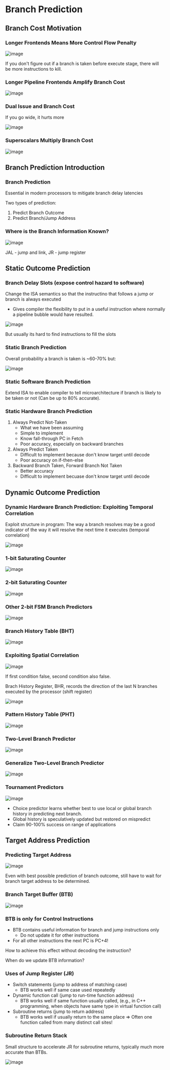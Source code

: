 # Branch Prediction

## Branch Cost Motivation
### Longer Frontends Means More Control Flow Penalty
![image](https://github.com/coolnikitav/coding-lessons/assets/30304422/ad23523d-455d-4ca7-9ebf-3a1671208e11)

If you don't figure out if a branch is taken before execute stage, there will be more instructions to kill.

### Longer Pipeline Frontends Amplify Branch Cost
![image](https://github.com/coolnikitav/coding-lessons/assets/30304422/a992a872-d60e-47e6-899a-d484bbcd9d93)

### Dual Issue and Branch Cost
If you go wide, it hurts more

![image](https://github.com/coolnikitav/coding-lessons/assets/30304422/0b45c683-eb14-4c7f-b1f7-8282af414e45)

### Superscalars Multiply Branch Cost
![image](https://github.com/coolnikitav/coding-lessons/assets/30304422/8e695087-f06e-4ad7-897e-a0b419e913c6)

## Branch Prediction Introduction

### Branch Prediction
Essential in modern processors to mitigate branch delay latencies

Two types of prediction:
1. Predict Branch Outcome
2. Predict Branch/Jump Address

### Where is the Branch Information Known?
![image](https://github.com/coolnikitav/coding-lessons/assets/30304422/ace52f2d-e123-4b56-9ffb-8c6d58dd5d80)

JAL - jump and link, JR - jump register

## Static Outcome Prediction

### Branch Delay Slots (expose control hazard to software)

Change the ISA semantics so that the instructino that follows a jump or branch is always executed
- Gives compiler the flexibility to put in a useful instruction where normally a pipeline bubble would have resulted.

![image](https://github.com/coolnikitav/coding-lessons/assets/30304422/f44a8557-0d28-4374-bf17-95b83393a67a)

But usually its hard to find instructions to fill the slots

### Static Branch Prediction
Overall probability a branch is taken is ~60-70% but:

![image](https://github.com/coolnikitav/coding-lessons/assets/30304422/ca1d4f33-f81d-4f15-b7be-08c17e9a3834)

### Static Software Branch Prediction
Extend ISA to enable compiler to tell microarchitecture if branch is likely to be taken or not (Can be up to 80% accurate).

### Static Hardware Branch Prediction
1. Always Predict Not-Taken
   - What we have been assuming
   - Simple to implement
   - Know fall-through PC in Fetch
   - Poor accuracy, especially on backward branches
2. Always Predict Taken
   - Difficult to implement because don't know target until decode
   - Poor accuracy on if-then-else
3. Backward Branch Taken, Forward Branch Not Taken
   - Better accuracy
   - Difficult to implement becuase don't know target until decode
  
## Dynamic Outcome Prediction
### Dynamic Hardware Branch Prediction: Exploiting Temporal Correlation
Exploit structure in program: The way a branch resolves may be a good indicator of the way it will resolve the next time it executes (temporal correlation)

![image](https://github.com/coolnikitav/coding-lessons/assets/30304422/93b1f070-b84b-4167-bf40-3aae685c5d75)

### 1-bit Saturating Counter
![image](https://github.com/coolnikitav/coding-lessons/assets/30304422/cb7187a7-3281-43be-9a47-39118c1e7cad)

### 2-bit Saturating Counter
![image](https://github.com/coolnikitav/coding-lessons/assets/30304422/1b7a4511-601a-4ac0-b5f3-c9cef0e3af64)

### Other 2-bit FSM Branch Predictors
![image](https://github.com/coolnikitav/coding-lessons/assets/30304422/d7a0e2d2-b8de-46bd-8ef2-fe279ba6f3ab)

### Branch History Table (BHT)
![image](https://github.com/coolnikitav/coding-lessons/assets/30304422/be0d5ebd-5fef-4578-98cf-e0aaca7c7c29)

### Exploiting Spatial Correlation
![image](https://github.com/coolnikitav/coding-lessons/assets/30304422/1a368d1b-40a3-4444-8b12-c7f5d5de7467)

If first condition false, second condition also false.

Brach History Register, BHR, records the direction of the last N branches executed by the processor (shift register)

![image](https://github.com/coolnikitav/coding-lessons/assets/30304422/a622b1ad-7f80-4a94-8c0d-20ddf1f53f92)

### Pattern History Table (PHT)
![image](https://github.com/coolnikitav/coding-lessons/assets/30304422/4a817598-f7bf-4551-9c20-752bf229d0b3)

### Two-Level Branch Predictor
![image](https://github.com/coolnikitav/coding-lessons/assets/30304422/99a13961-1e52-4a1b-a2b6-12bce7d17bf1)

### Generalize Two-Level Branch Predictor
![image](https://github.com/coolnikitav/coding-lessons/assets/30304422/b0400e65-5e1e-4816-8fbb-cead46e50922)

### Tournament Predictors
![image](https://github.com/coolnikitav/coding-lessons/assets/30304422/24cbf4db-0b35-421c-89f7-6e988a739d25)

- Choice predictor learns whether best to use local or global branch history in predicting next branch.
- Global history is speculatively updated but restored on mispredict
- Claim 90-100% success on range of applications

## Target Address Prediction
### Predicting Target Address
![image](https://github.com/coolnikitav/coding-lessons/assets/30304422/3a160da9-c0fd-4a52-b4e1-106e2c0a08be)

Even with best possible prediction of branch outcome, still have to wait for branch target address to be determined.

### Branch Target Buffer (BTB)
![image](https://github.com/coolnikitav/coding-lessons/assets/30304422/0182cfbd-52f7-4973-9a8f-1ad1225c3a81)

### BTB is only for Control Instructions
- BTB contains useful information for branch and jump instructions only
  - Do not update it for other instructions
- For all other instructions the next PC is PC+4!

How to achieve this effect without decoding the instruction?

When do we update BTB information?

### Uses of Jump Register (JR)
- Switch statements (jump to address of matching case)
  - BTB works well if same case used repeatedly
- Dynamic function call (jump to run-time function address)
  - BTB works well if same function usually called, (e.g., in C++ programming, when objects have same type in virtual function call)
- Subroutine returns (jump to return address)
  - BTB works well if usually return to the same place => Often one function called from many distinct call sites!

### Subroutine Return Stack
Small structure to accelerate JR for subroutine returns, typically much more accurate than BTBs.

![image](https://github.com/coolnikitav/coding-lessons/assets/30304422/8a59ed94-858e-400a-b051-eec83fe94f18)
